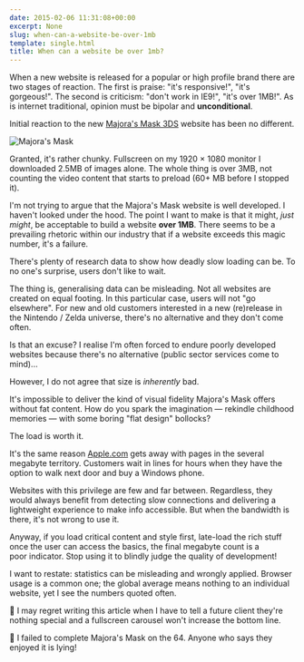 ```yaml
---
date: 2015-02-06 11:31:08+00:00
excerpt: None
slug: when-can-a-website-be-over-1mb
template: single.html
title: When can a website be over 1mb?
---
```


When a new website is released for a popular or high profile brand there are two stages of reaction. The first is praise: "it's responsive!", "it's gorgeous!". The second is criticism: "don't work in IE9!", "it's over 1MB!". As is internet traditional, opinion must be bipolar and **unconditional**.

Initial reaction to the new [Majora's Mask 3DS](http://zelda.com/majoras-mask/) website has been no different.

![Majora's Mask](/images/2015/02/majoras-mask.png)

Granted, it's rather chunky. Fullscreen on my 1920 × 1080 monitor I downloaded 2.5MB of images alone. The whole thing is over 3MB, not counting the video content that starts to preload (60+ MB before I stopped it).

I'm not trying to argue that the Majora's Mask website is well developed. I haven't looked under the hood. The point I want to make is that it might, _just might_, be acceptable to build a website **over 1MB**. There seems to be a prevailing rhetoric within our industry that if a website exceeds this magic number, it's a failure.

There's plenty of research data to show how deadly slow loading can be. To no one's surprise, users don't like to wait.

The thing is, generalising data can be misleading. Not all websites are created on equal footing. In this particular case, users will not "go elsewhere". For new and old customers interested in a new (re)release in the Nintendo / Zelda universe, there's no alternative and they don't come often.

Is that an excuse? I realise I'm often forced to endure poorly developed websites because there's no alternative (public sector services come to mind)...

However, I do not agree that size is _inherently_ bad.

It's impossible to deliver the kind of visual fidelity Majora's Mask offers without fat content. How do you spark the imagination — rekindle childhood memories — with some boring "flat design" bollocks?

The load is worth it.

It's the same reason [Apple.com](http://www.apple.com/) gets away with pages in the several megabyte territory. Customers wait in lines for hours when they have the option to walk next door and buy a Windows phone.

Websites with this privilege are few and far between. Regardless, they would always benefit from detecting slow connections and delivering a lightweight experience to make info accessible. But when the bandwidth is there, it's not wrong to use it.

Anyway, if you load critical content and style first, late-load the rich stuff once the user can access the basics, the final megabyte count is a poor indicator. Stop using it to blindly judge the quality of development!

I want to restate: statistics can be misleading and wrongly applied. Browser usage is a common one; the global average means nothing to an individual website, yet I see the numbers quoted often.

🤫 I may regret writing this article when I have to tell a future client they're nothing special and a fullscreen carousel won't increase the bottom line.

🤫 I failed to complete Majora's Mask on the 64. Anyone who says they enjoyed it is lying!

